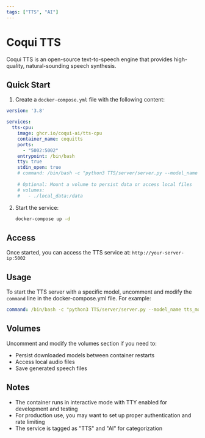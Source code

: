 ```yaml
---
tags: ["TTS", "AI"]
---
```


# Coqui TTS

Coqui TTS is an open-source text-to-speech engine that provides high-quality, natural-sounding speech synthesis.

## Quick Start

1. Create a `docker-compose.yml` file with the following content:

```yaml
version: '3.8'

services:
  tts-cpu:
    image: ghcr.io/coqui-ai/tts-cpu
    container_name: coquitts
    ports:
      - "5002:5002"
    entrypoint: /bin/bash
    tty: true
    stdin_open: true
    # command: /bin/bash -c "python3 TTS/server/server.py --model_name tts_models/en/vctk/vits"
    
    # Optional: Mount a volume to persist data or access local files
    # volumes:
    #   - ./local_data:/data
```

2. Start the service:
   ```bash
   docker-compose up -d
   ```

## Access

Once started, you can access the TTS service at: `http://your-server-ip:5002`

## Usage

To start the TTS server with a specific model, uncomment and modify the `command` line in the docker-compose.yml file. For example:

```yaml
command: /bin/bash -c "python3 TTS/server/server.py --model_name tts_models/en/vctk/vits"
```

## Volumes

Uncomment and modify the volumes section if you need to:
- Persist downloaded models between container restarts
- Access local audio files
- Save generated speech files

## Notes

- The container runs in interactive mode with TTY enabled for development and testing
- For production use, you may want to set up proper authentication and rate limiting
- The service is tagged as "TTS" and "AI" for categorization
